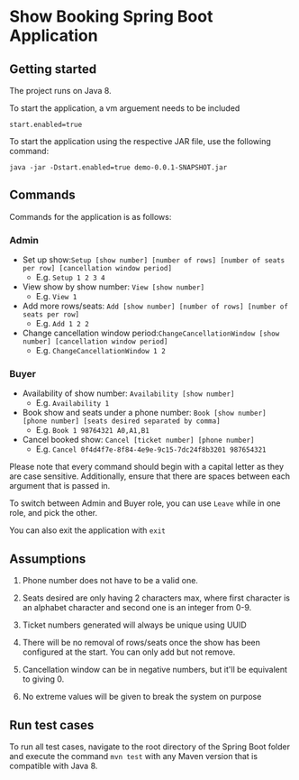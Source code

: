# Show Booking Spring Boot Application


## Getting started
The project runs on Java 8.

To start the application, a vm arguement needs to be included

```
start.enabled=true
```
To start the application using the respective JAR file, use the following command:
```
java -jar -Dstart.enabled=true demo-0.0.1-SNAPSHOT.jar
```


## Commands
Commands for the application is as follows:

### Admin
- Set up show:`Setup [show number] [number of rows] [number of seats per row] [cancellation window period]`
    - E.g. `Setup 1 2 3 4`
- View show by show number: `View [show number]`
    - E.g. `View 1`
- Add more rows/seats: `Add [show number] [number of rows] [number of seats per row]`
    - E.g. `Add 1 2 2`
- Change cancellation window period:`ChangeCancellationWindow [show number] [cancellation window period]`
    - E.g. `ChangeCancellationWindow 1 2`
    
###  Buyer
- Availability of show number: `Availability [show number]`
    - E.g. `Availability 1`
- Book show and seats under a phone number: `Book [show number] [phone number] [seats desired separated by comma]`
    - E.g. `Book 1 98764321 A0,A1,B1`
- Cancel booked show: `Cancel [ticket number] [phone number]`
    - E.g. `Cancel 0f4d4f7e-8f84-4e9e-9c15-7dc24f8b3201 987654321`
  
Please note that every command should begin with a capital letter as they are case sensitive. Additionally, ensure that there are spaces between each argument that is passed in. 

To switch between Admin and Buyer role, you can use `Leave` while in one role, and pick the other.

You can also exit the application with `exit`

## Assumptions

1. Phone number does not have to be a valid one.

2. Seats desired are only having 2 characters max, where first character is an alphabet character and second one is an
   integer from 0-9.

3. Ticket numbers generated will always be unique using UUID

4. There will be no removal of rows/seats once the show has been configured at the start. You can only add but not
   remove.

5. Cancellation window can be in negative numbers, but it'll be equivalent to giving 0.

6. No extreme values will be given to break the system on purpose

## Run test cases
To run all test cases, navigate to the root directory of the Spring Boot folder and execute the command `mvn test` with any Maven version that is compatible with Java 8.
